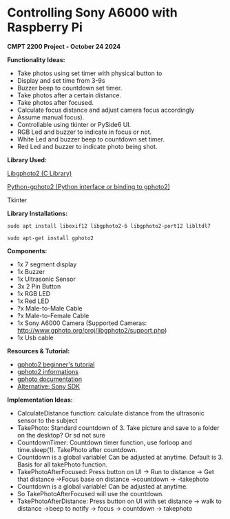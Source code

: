 # Controlling Sony A6000 with Raspberry Pi
**CMPT 2200 Project - October 24 2024**

**Functionality Ideas:**
- Take photos using set timer with physical button to 
- Display and set time from 3-9s
- Buzzer beep to countdown set timer.
- Take photos after a certain distance.
- Take photos after focused.
- Calculate focus distance and adjust camera focus accordingly
- Assume manual focus).
- Controllable using tkinter or PySide6 UI.
- RGB Led and buzzer to indicate in focus or not.
- White Led and buzzer beep to countdown set timer.
- Red Led and buzzer to indicate photo being shot.
	
**Library Used:**

[Libgphoto2 (C Library)](http://www.gphoto.org/doc/)

[Python-gphoto2 (Python interface or binding to gphoto2)](https://pypi.org/project/gphoto2/)

Tkinter

**Library Installations:**
```
sudo apt install libexif12 libgphoto2-6 libgphoto2-port12 libltdl7
```
```
sudo apt-get install gphoto2 
```

**Components:**
- 1x 7 segment display
- 1x Buzzer
- 1x Ultrasonic Sensor
- 3x 2 Pin Button
- 1x RGB LED
- 1x Red LED
- ?x Male-to-Male Cable
- ?x Male-to-Female Cable
- 1x Sony A6000 Camera (Supported Cameras: http://www.gphoto.org/proj/libgphoto2/support.php)
- 1x Usb cable

**Resources & Tutorial:**

- [gphoto2 beginner's tutorial](https://www.youtube.com/watch?v=1eAYxnSU2aw)
- [gphoto2 informations](https://pypi.org/project/gphoto2/)
- [gphoto documentation](http://www.gphoto.org/doc/)
- [Alternative: Sony SDK](https://docodethatmatters.com/hacking-sony-a6000-for-modernization/)

**Implementation Ideas:**

- CalculateDistance function: calculate distance from the ultrasonic sensor to the subject
- TakePhoto: Standard countdown of 3. Take picture and save to a folder on the desktop? Or sd not sure
- CountdownTimer: Countdown timer function, use forloop and time.sleep(1). TakePhoto after countdown.
- Countdown is a global variable! Can be adjusted at anytime. Default is 3. Basis for all takePhoto function.
- TakePhotoAfterFocused: Press button on UI -> Run to distance -> Get that distance ->Focus base on distance ->countdown -> -takephoto
- Countdown is a global variable! Can be adjusted at anytime.
- So TakePhotoAfterFocused will use the countdown.
- TakePhotoAfterDistance: Press button on UI with set distance -> walk to distance ->beep to notify -> focus -> countdown -> takephoto
